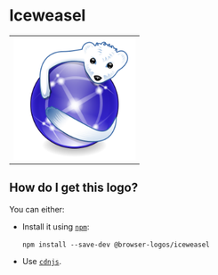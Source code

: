 # Iceweasel

<table>
    <tr height=230>
        <td>
            <a href="https://github.com/alrra/browser-logos/tree/86ed7f258ee518c0f92c4c12cf22746af14ddb39/src/archive/iceweasel">
                <img width=220 src="https://raw.githubusercontent.com/alrra/browser-logos/86ed7f258ee518c0f92c4c12cf22746af14ddb39/src/archive/iceweasel/iceweasel.svg?sanitize=true" alt="Iceweasel browser logo">
            </a>
        </td>
    </tr>
</table>

## How do I get this logo?

You can either:

* Install it using [`npm`][npm]:

  `npm install --save-dev @browser-logos/iceweasel`

* Use [`cdnjs`][cdnjs].

<!-- Link labels: -->

[cdnjs]: https://cdnjs.com/libraries/browser-logos
[npm]: https://www.npmjs.com/
